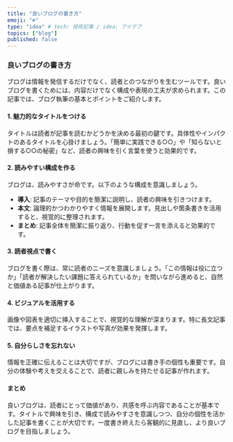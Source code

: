 ```yaml
---
title: "良いブログの書き方"
emoji: "❄️"
type: "idea" # tech: 技術記事 / idea: アイデア
topics: ["blog"]
published: false
---
```


### 良いブログの書き方

ブログは情報を発信するだけでなく、読者とのつながりを生むツールです。良いブログを書くためには、内容だけでなく構成や表現の工夫が求められます。この記事では、ブログ執筆の基本とポイントをご紹介します。

#### 1. 魅力的なタイトルをつける

タイトルは読者が記事を読むかどうかを決める最初の鍵です。具体性やインパクトのあるタイトルを心掛けましょう。「簡単に実践できる○○」や「知らないと損する○○の秘密」など、読者の興味を引く言葉を使うと効果的です。

#### 2. 読みやすい構成を作る

ブログは、読みやすさが命です。以下のような構成を意識しましょう。

- **導入**: 記事のテーマや目的を簡潔に説明し、読者の興味を引きつけます。
- **本文**: 論理的かつわかりやすく情報を展開します。見出しや箇条書きを活用すると、視覚的に整理されます。
- **まとめ**: 記事全体を簡潔に振り返り、行動を促す一言を添えると効果的です。

#### 3. 読者視点で書く

ブログを書く際は、常に読者のニーズを意識しましょう。「この情報は役に立つか」「読者が解決したい課題に答えられているか」を問いながら進めると、自然と価値ある記事が仕上がります。

#### 4. ビジュアルを活用する

画像や図表を適切に挿入することで、視覚的な理解が深まります。特に長文記事では、要点を補足するイラストや写真が効果を発揮します。

#### 5. 自分らしさを忘れない

情報を正確に伝えることは大切ですが、ブログには書き手の個性も重要です。自分の体験や考えを交えることで、読者に親しみを持たせる記事が作れます。

#### まとめ

良いブログは、読者にとって価値があり、共感を呼ぶ内容であることが基本です。タイトルで興味を引き、構成で読みやすさを意識しつつ、自分の個性を活かした記事を書くことが大切です。一度書き終えたら客観的に見直し、より良いブログを目指しましょう。
